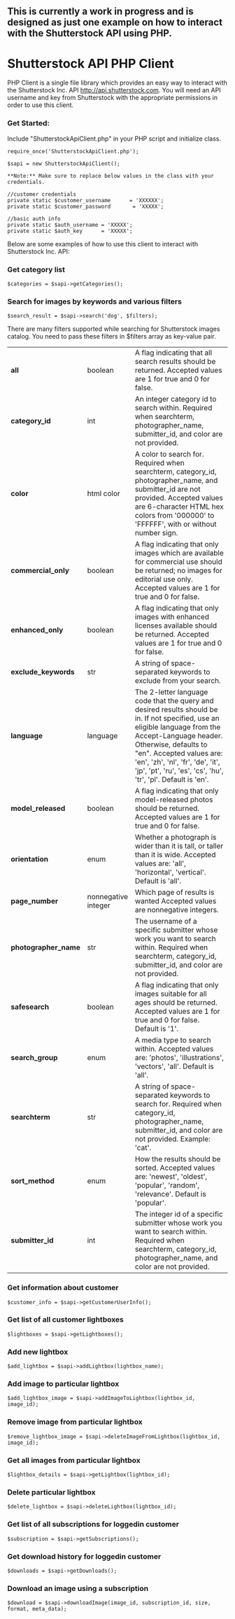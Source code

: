## This is currently a work in progress and is designed as just one example on how to interact with the Shutterstock API using PHP.

# Shutterstock API PHP Client

PHP Client is a single file library which provides an easy way to interact with the Shutterstock Inc. API <http://api.shutterstock.com>. You will need an API username and key
from Shutterstock with the appropriate permissions in order to use this client.

### Get Started:

Include "ShutterstockApiClient.php" in your PHP script and initialize class.

    require_once('ShutterstockApiClient.php');
	
    $sapi = new ShutterstockApiClient();
    
    **Note:** Make sure to replace below values in the class with your credentials.
    
    //customer credentials     
    private static $customer_username      = 'XXXXXX';
    private static $customer_password       = 'XXXXX';
    
    //basic auth info
    private static $auth_username = 'XXXXX';
    private static $auth_key      = 'XXXXX'; 

Below are some examples of how to use this client to interact with Shutterstock Inc. API:

### Get category list
    $categories = $sapi->getCategories();

### Search for images by keywords and various filters
    $search_result = $sapi->search('dog', $filters);
  
There are many filters supported while searching for Shutterstock images catalog. You need to pass these filters in $filters array as key-value pair.

<table>
    		<tbody>
				<tr class="paramtable">						
  					<td style="width:20%"><b>all</b></td>
					<td style="width:10%">boolean</td>
  					<td style="width:55%">
						A flag indicating that all search results should be returned. Accepted values are 1 for true and 0 for false.
					</td>
				</tr>
				<tr class="paramtable">
  					<td style="width:20%"><b>category_id</b></td>
					<td style="width:10%">int</td>
  					<td style="width:55%">
						An integer category id to search within. Required when searchterm, photographer_name, submitter_id, and color are not provided.
					</td>
				</tr>
				<tr class="paramtable">
  					<td style="width:20%"><b>color</b></td>
					<td style="width:10%">html color</td>
  					<td style="width:55%">
						A color to search for. Required when searchterm, category_id, photographer_name, and submitter_id are not provided. Accepted values are 6-character HTML hex colors from '000000' to 'FFFFFF', with or without number sign.
					</td>
				</tr>
				<tr class="paramtable">
  					<td style="width:20%"><b>commercial_only</b></td>
					<td style="width:10%">boolean</td>
  					<td style="width:55%">
						A flag indicating that only images which are available for commercial use should be returned; no images for editorial use only. Accepted values are 1 for true and 0 for false.
					</td>
				</tr>
				<tr class="paramtable">
  					<td style="width:20%"><b>enhanced_only</b></td>
					<td style="width:10%">boolean</td>
  					<td style="width:55%">
						A flag indicating that only images with enhanced licenses available should be returned. Accepted values are 1 for true and 0 for false.
					</td>
				</tr>
				<tr class="paramtable">
  					<td style="width:20%"><b>exclude_keywords</b></td>
					<td style="width:10%">str</td>
  					<td style="width:55%">
						A string of space-separated keywords to exclude from your search.
					</td>
				</tr>
				<tr class="paramtable">
  					<td style="width:20%"><b>language</b></td>
					<td style="width:10%">language</td>
  					<td style="width:55%">
						The 2-letter language code that the query and desired results should be in.  If not specified, use an eligible language from the Accept-Language header.  Otherwise, defaults to "en". Accepted values are: 'en', 'zh', 'nl', 'fr', 'de', 'it', 'jp', 'pt', 'ru', 'es', 'cs', 'hu', 'tr', 'pl'.
							Default is 'en'.
					</td>
				</tr>
				<tr class="paramtable">
  					<td style="width:20%"><b>model_released</b></td>
					<td style="width:10%">boolean</td>
  					<td style="width:55%">
						A flag indicating that only model-released photos should be returned. Accepted values are 1 for true and 0 for false.
					</td>
				</tr>
				<tr class="paramtable">
  					<td style="width:20%"><b>orientation</b></td>
					<td style="width:10%">enum</td>
  					<td style="width:55%">
						Whether a photograph is wider than it is tall, or taller than it is wide. Accepted values are: 'all', 'horizontal', 'vertical'.
							Default is 'all'.
					</td>
				</tr>
				<tr class="paramtable">
  					<td style="width:20%"><b>page_number</b></td>
					<td style="width:10%">nonnegative integer</td>
  					<td style="width:55%">
						Which page of results is wanted Accepted values are nonnegative integers.
					</td>
				</tr>
				<tr class="paramtable">
  					<td style="width:20%"><b>photographer_name</b></td>
					<td style="width:10%">str</td>
  					<td style="width:55%">
						The username of a specific submitter whose work you want to search within. Required when searchterm, category_id, submitter_id, and color are not provided.
					</td>
				</tr>
				<tr class="paramtable">
  					<td style="width:20%"><b>safesearch</b></td>
					<td style="width:10%">boolean</td>
  					<td style="width:55%">
						A flag indicating that only images suitable for all ages should be returned. Accepted values are 1 for true and 0 for false.
							Default is '1'.
					</td>
				</tr>
				<tr class="paramtable">
  					<td style="width:20%"><b>search_group</b></td>
					<td style="width:10%">enum</td>
  					<td style="width:55%">
						A media type to search within. Accepted values are: 'photos', 'illustrations', 'vectors', 'all'.
							Default is 'all'.
					</td>
				</tr>
				<tr class="paramtable">
  					<td style="width:20%"><b>searchterm</b></td>
					<td style="width:10%">str</td>
  					<td style="width:55%">
						A string of space-separated keywords to search for. Required when category_id, photographer_name, submitter_id, and color are not provided. Example: 'cat'.
					</td>
				</tr>
				<tr class="paramtable">
  					<td style="width:20%"><b>sort_method</b></td>
					<td style="width:10%">enum</td>
  					<td style="width:55%">
						How the results should be sorted. Accepted values are: 'newest', 'oldest', 'popular', 'random', 'relevance'.
							Default is 'popular'.
					</td>
				</tr>
				<tr class="paramtable">
  					<td style="width:20%"><b>submitter_id</b></td>
					<td style="width:10%">int</td>
  					<td style="width:55%">
						The integer id of a specific submitter whose work you want to search within. Required when searchterm, category_id, photographer_name, and color are not provided.
					</td>
				</tr>
		</tbody></table>


### Get information about customer
    $customer_info = $sapi->getCustomerUserInfo();

### Get list of all customer lightboxes
    $lightboxes = $sapi->getLightboxes();

### Add new lightbox
    $add_lightbox = $sapi->addLightbox(lightbox_name); 

### Add image to particular lightbox
    $add_lightbox_image = $sapi->addImageToLightbox(lightbox_id, image_id);

### Remove image from particular lightbox
    $remove_lightbox_image = $sapi->deleteImageFromLightbox(lightbox_id, image_id);

### Get all images from particular lightbox
    $lightbox_details = $sapi->getLightbox(lightbox_id);

### Delete particular lightbox
    $delete_lightbox = $sapi->deleteLightbox(lightbox_id);

### Get list of all subscriptions for loggedin customer
    $subscription = $sapi->getSubscriptions();

### Get download history for loggedin customer
    $downloads = $sapi->getDownloads();

### Download an image using a subscription
    $download = $sapi->downloadImage(image_id, subscription_id, size, format, meta_data);

